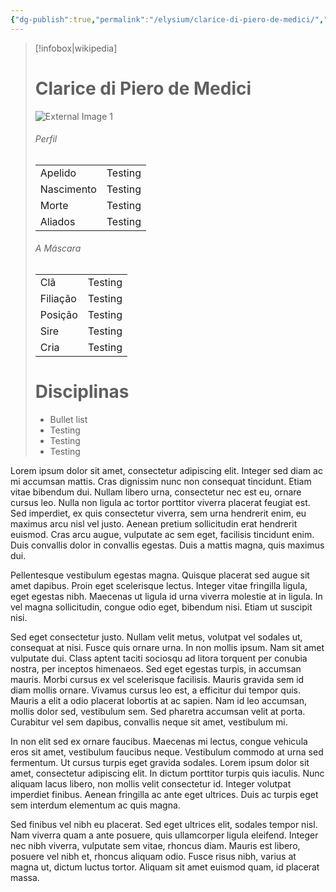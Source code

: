 ```yaml
---
{"dg-publish":true,"permalink":"/elysium/clarice-di-piero-de-medici/","dgPassFrontmatter":true}
---
```



> [!infobox|wikipedia]
> # Clarice di Piero de Medici
> ![External Image 1](https://media.tenor.com/xMYxTLRJVqEAAAAM/hi.gif)
> ###### Perfil
> |||
> | ---- | ---- |
> | Apelido | Testing |
> | Nascimento | Testing |
> | Morte | Testing |
> | Aliados | Testing |
> ###### A Máscara
> |||
> | ---- | ---- |
> | Clã | Testing |
> | Filiação | Testing |
>| Posição | Testing |
> | Sire | Testing |
> | Cria | Testing |
> # Disciplinas
>  - Bullet list
> 	- Testing
> 	- Testing
> - Testing



Lorem ipsum dolor sit amet, consectetur adipiscing elit. Integer sed diam ac mi accumsan mattis. Cras dignissim nunc non consequat tincidunt. Etiam vitae bibendum dui. Nullam libero urna, consectetur nec est eu, ornare cursus leo. Nulla non ligula ac tortor porttitor viverra placerat feugiat est. Sed imperdiet, ex quis consectetur viverra, sem urna hendrerit enim, eu maximus arcu nisl vel justo. Aenean pretium sollicitudin erat hendrerit euismod. Cras arcu augue, vulputate ac sem eget, facilisis tincidunt enim. Duis convallis dolor in convallis egestas. Duis a mattis magna, quis maximus dui.

Pellentesque vestibulum egestas magna. Quisque placerat sed augue sit amet dapibus. Proin eget scelerisque lectus. Integer vitae fringilla ligula, eget egestas nibh. Maecenas ut ligula id urna viverra molestie at in ligula. In vel magna sollicitudin, congue odio eget, bibendum nisi. Etiam ut suscipit nisi.

Sed eget consectetur justo. Nullam velit metus, volutpat vel sodales ut, consequat at nisi. Fusce quis ornare urna. In non mollis ipsum. Nam sit amet vulputate dui. Class aptent taciti sociosqu ad litora torquent per conubia nostra, per inceptos himenaeos. Sed eget egestas turpis, in accumsan mauris. Morbi cursus ex vel scelerisque facilisis. Mauris gravida sem id diam mollis ornare. Vivamus cursus leo est, a efficitur dui tempor quis. Mauris a elit a odio placerat lobortis at ac sapien. Nam id leo accumsan, mollis dolor sed, vestibulum sem. Sed pharetra accumsan velit at porta. Curabitur vel sem dapibus, convallis neque sit amet, vestibulum mi.

In non elit sed ex ornare faucibus. Maecenas mi lectus, congue vehicula eros sit amet, vestibulum faucibus neque. Vestibulum commodo at urna sed fermentum. Ut cursus turpis eget gravida sodales. Lorem ipsum dolor sit amet, consectetur adipiscing elit. In dictum porttitor turpis quis iaculis. Nunc aliquam lacus libero, non mollis velit consectetur id. Integer volutpat imperdiet finibus. Aenean fringilla ac ante eget ultrices. Duis ac turpis eget sem interdum elementum ac quis magna.

Sed finibus vel nibh eu placerat. Sed eget ultrices elit, sodales tempor nisl. Nam viverra quam a ante posuere, quis ullamcorper ligula eleifend. Integer nec nibh viverra, vulputate sem vitae, rhoncus diam. Mauris est libero, posuere vel nibh et, rhoncus aliquam odio. Fusce risus nibh, varius at magna ut, dictum luctus tortor. Aliquam sit amet euismod quam, id placerat massa.
